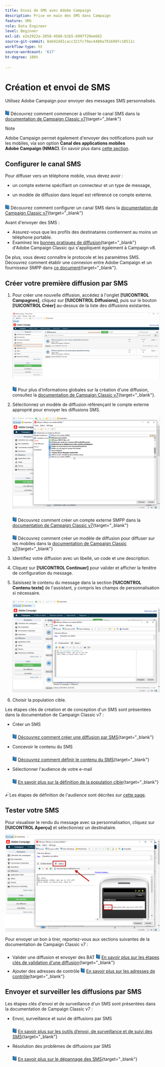 ```yaml
---
title: Envoi de SMS avec Adobe Campaign
description: Prise en main des SMS dans Campaign
feature: SMS
role: Data Engineer
level: Beginner
exl-id: e2e2922a-2058-4588-b1b5-6997f29ee663
source-git-commit: 8eb92dd1cacc321fc79ac4480a791690fc18511c
workflow-type: ht
source-wordcount: '617'
ht-degree: 100%

---
```


# Création et envoi de SMS

Utilisez Adobe Campaign pour envoyer des messages SMS personnalisés.

![](../assets/do-not-localize/book.png) Découvrez comment commencer à utiliser le canal SMS dans la [documentation de Campaign Classic v7](https://experienceleague.adobe.com/docs/campaign-classic/using/sending-messages/sending-messages-on-mobiles/sms-channel.html?lang=fr){target=&quot;_blank&quot;}

>[!NOTE]
>
>Adobe Campaign permet également d&#39;envoyer des notifications push sur les mobiles, via son option **Canal des applications mobiles Adobe Campaign (NMAC)**. En savoir plus dans [cette section](push.md).

## Configurer le canal SMS

Pour diffuser vers un téléphone mobile, vous devez avoir :

* un compte externe spécifiant un connecteur et un type de message,

* un modèle de diffusion dans lequel est référencé ce compte externe.

![](../assets/do-not-localize/book.png) Découvrez comment configurer un canal SMS dans la [documentation de Campaign Classic v7](https://experienceleague.adobe.com/docs/campaign-classic/using/sending-messages/sending-messages-on-mobiles/sms-set-up.html?lang=fr#sending-messages){target=&quot;_blank&quot;}

Avant d&#39;envoyer des SMS :

* Assurez-vous que les profils des destinataires contiennent au moins un téléphone portable.
* Examinez les [bonnes pratiques de diffusion](https://experienceleague.adobe.com/docs/campaign-classic/using/sending-messages/key-steps-when-creating-a-delivery/delivery-bestpractices/delivery-best-practices.html?lang=fr#sending-messages){target=&quot;_blank&quot;} d&#39;Adobe Campaign Classic qui s&#39;appliquent également à Campaign v8.

De plus, vous devez connaître le protocole et les paramètres SMS. Découvrez comment établir une connexion entre Adobe Campaign et un fournisseur SMPP dans [ce document](https://experienceleague.adobe.com/docs/campaign-classic/using/sending-messages/sending-messages-on-mobiles/sms-protocol.html?lang=fr#sending-messages){target=&quot;_blank&quot;}.

## Créer votre première diffusion par SMS

1. Pour créer une nouvelle diffusion, accédez à l&#39;onglet **[!UICONTROL Campagnes]**, cliquez sur **[!UICONTROL Diffusions]**, puis sur le bouton **[!UICONTROL Créer]** au-dessus de la liste des diffusions existantes.

   ![](assets/delivery_step_1.png)

   ![](../assets/do-not-localize/book.png) Pour plus d&#39;informations globales sur la création d&#39;une diffusion, consultez la [documentation de Campaign Classic v7](https://experienceleague.adobe.com/docs/campaign-classic/using/sending-messages/key-steps-when-creating-a-delivery/steps-about-delivery-creation-steps.html?lang=fr#sending-messages){target=&quot;_blank&quot;}.

1. Sélectionnez un modèle de diffusion référençant le compte externe approprié pour envoyer les diffusions SMS.

   ![](assets/sms-template-list.png)

   ![](../assets/do-not-localize/book.png) Découvrez comment créer un compte externe SMPP dans la [documentation de Campaign Classic v7](https://experienceleague.adobe.com/docs/campaign-classic/using/sending-messages/sending-messages-on-mobiles/sms-set-up.html?lang=fr#creating-an-smpp-external-account){target=&quot;_blank&quot;}

   ![](../assets/do-not-localize/book.png) Découvrez comment créer un modèle de diffusion pour diffuser sur les mobiles dans la [documentation de Campaign Classic v7](https://experienceleague.adobe.com/docs/campaign-classic/using/sending-messages/sending-messages-on-mobiles/sms-set-up.html?lang=fr#changing-the-delivery-template){target=&quot;_blank&quot;}

1. Identifiez votre diffusion avec un libellé, un code et une description.

1. Cliquez sur **[!UICONTROL Continuer]** pour valider et afficher la fenêtre de configuration du message.

1. Saisissez le contenu du message dans la section **[!UICONTROL Contenu texte]** de l&#39;assistant, y compris les champs de personnalisation si nécessaire.

   ![](assets/sms-content.png)

1. Choisir la population cible.

Les étapes clés de création et de conception d&#39;un SMS sont présentées dans la documentation de Campaign Classic v7 :

* Créer un SMS

   ![](../assets/do-not-localize/book.png) [Découvrez comment créer une diffusion par SMS](https://experienceleague.adobe.com/docs/campaign-classic/using/sending-messages/sending-messages-on-mobiles/sms-create.html?lang=fr#sending-messages){target=&quot;_blank&quot;}

* Concevoir le contenu du SMS

   ![](../assets/do-not-localize/book.png) [Découvrez comment définir le contenu du SMS](https://experienceleague.adobe.com/docs/campaign-classic/using/sending-messages/sending-messages-on-mobiles/sms-create.html?lang=fr#defining-the-sms-content){target=&quot;_blank&quot;}

* Sélectionner l&#39;audience de votre e-mail

   ![](../assets/do-not-localize/book.png) [En savoir plus sur la définition de la population cible](https://experienceleague.adobe.com/docs/campaign-classic/using/sending-messages/key-steps-when-creating-a-delivery/steps-defining-the-target-population.html?lang=fr){target=&quot;_blank&quot;}

![](../assets/do-not-localize/glass.png)Les étapes de définition de l&#39;audience sont décrites sur [cette page](../start/audiences.md).

## Tester votre SMS

Pour visualiser le rendu du message avec sa personnalisation, cliquez sur **[!UICONTROL Aperçu]** et sélectionnez un destinataire.

![](assets/sms-preview.png)

Pour envoyer un bon à tirer, reportez-vous aux sections suivantes de la documentation de Campaign Classic v7 :

* Valider une diffusion et envoyer des BAT
   ![](../assets/do-not-localize/book.png) [En savoir plus sur les étapes clés de validation d&#39;une diffusion](https://experienceleague.adobe.com/docs/campaign-classic/using/sending-messages/key-steps-when-creating-a-delivery/steps-validating-the-delivery.html?lang=fr){target=&quot;_blank&quot;}
* Ajouter des adresses de contrôle
   ![](../assets/do-not-localize/book.png) [En savoir plus sur les adresses de contrôle](https://experienceleague.adobe.com/docs/campaign-classic/using/sending-messages/using-seed-addresses/about-seed-addresses.html?lang=fr){target=&quot;_blank&quot;}

## Envoyer et surveiller les diffusions par SMS

Les étapes clés d&#39;envoi et de surveillance d&#39;un SMS sont présentées dans la documentation de Campaign Classic v7 :

* Envoi, surveillance et suivi de diffusions par SMS

   ![](../assets/do-not-localize/book.png) [En savoir plus sur les outils d’envoi, de surveillance et de suivi des SMS](https://experienceleague.adobe.com/docs/campaign-classic/using/sending-messages/sending-messages-on-mobiles/sms-send.html?lang=fr#sending-messages){target=&quot;_blank&quot;}

* Résolution des problèmes de diffusions par SMS

   ![](../assets/do-not-localize/book.png) [En savoir plus sur le dépannage des SMS](https://experienceleague.adobe.com/docs/campaign-classic/using/sending-messages/sending-messages-on-mobiles/troubleshooting-sms.html?lang=fr#sending-messages){target=&quot;_blank&quot;}
